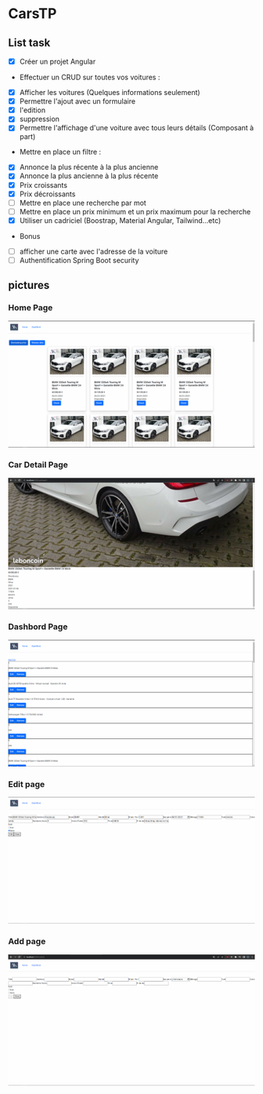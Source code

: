 # CarsTP
## List task

- [x] Créer un projet Angular 
- Effectuer un CRUD sur toutes vos voitures :
- [x] Afficher les voitures (Quelques informations seulement)
- [x] Permettre l'ajout avec un formulaire
- [x] l'edition
- [x] suppression
- [x] Permettre l'affichage d'une voiture avec tous leurs détails (Composant à part)
- Mettre en place un filtre : 
- [x] Annonce la plus récente à la plus ancienne
- [x] Annonce la plus ancienne à la plus récente
- [x] Prix croissants
- [x] Prix décroissants
- [ ] Mettre en place une recherche par mot
- [ ] Mettre en place un prix minimum et un prix maximum pour la recherche
- [x] Utiliser un cadriciel (Boostrap,  Material Angular, Tailwind...etc)
- Bonus
- [ ] afficher une carte avec l'adresse de la voiture
- [ ] Authentification Spring Boot security

## pictures
 
### Home Page
 
![image](./screen/homepage.png)

### Car Detail Page

![image](./screen/detailpage.png)

### Dashbord Page

![image](./screen/dashbord.png)

### Edit page

![image](./screen/editpage.png)
 
### Add page
 
![image](./screen/addpage.png)
